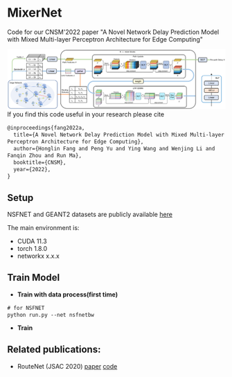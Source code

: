 # MixerNet
Code for our CNSM'2022 paper "A Novel Network Delay Prediction Model with Mixed Multi-layer Perceptron Architecture for Edge Computing"

![](img/model.png)
If you find this code useful in your research please cite

```
@inproceedings{fang2022a,
  title={A Novel Network Delay Prediction Model with Mixed Multi-layer Perceptron Architecture for Edge Computing},
  author={Honglin Fang and Peng Yu and Ying Wang and Wenjing Li and Fanqin Zhou and Run Ma},
  booktitle={CNSM},
  year={2022},
}
```

## Setup
NSFNET and GEANT2 datasets are publicly available [here]()

The main environment is:
* CUDA 11.3
* torch 1.8.0
* networkx x.x.x

## Train Model
* **Train with data process(first time)**
```
# for NSFNET
python run.py --net nsfnetbw
```
* **Train**

## Related publications:
* RouteNet (JSAC 2020) [paper]() [code]()